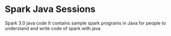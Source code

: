 # Spark Java Sessions
Spark 3.0 java code
It contains sample spark programs in Java for people to understand and write code of spark with java
